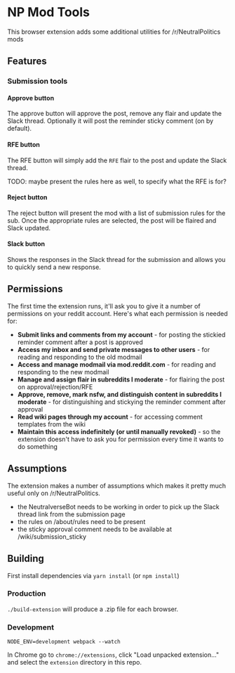 # NP Mod Tools

This browser extension adds some additional utilities for /r/NeutralPolitics mods

## Features

### Submission tools

#### Approve button
The approve button will approve the post, remove any flair and update the Slack thread. Optionally it will post the reminder sticky comment (on by default).

#### RFE button
The RFE button will simply add the `RFE` flair to the post and update the Slack thread.

TODO: maybe present the rules here as well, to specify what the RFE is for?

#### Reject button
The reject button will present the mod with a list of submission rules for the sub. Once the appropriate rules are selected, the post will be flaired and Slack updated.

#### Slack button
Shows the responses in the Slack thread for the submission and allows you to quickly send a new response.

## Permissions
The first time the extension runs, it'll ask you to give it a number of permissions on your reddit account. Here's what each permission is needed for:

  - **Submit links and comments from my account** - for posting the stickied reminder comment after a post is approved
  - **Access my inbox and send private messages to other users** - for reading and responding to the old modmail
  - **Access and manage modmail via mod.reddit.com** - for reading and responding to the new modmail
  - **Manage and assign flair in subreddits I moderate** - for flairing the post on approval/rejection/RFE
  - **Approve, remove, mark nsfw, and distinguish content in subreddits I moderate** - for distinguishing and stickying the reminder comment after approval
  - **Read wiki pages through my account** - for accessing comment templates from the wiki
  - **Maintain this access indefinitely (or until manually revoked)** - so the extension doesn't have to ask you for permission every time it wants to do something

## Assumptions

The extension makes a number of assumptions which makes it pretty much useful only on /r/NeutralPolitics.

  - the NeutralverseBot needs to be working in order to pick up the Slack thread link from the submission page
  - the rules on /about/rules need to be present
  - the sticky approval comment needs to be available at /wiki/submission_sticky

## Building

First install dependencies via `yarn install` (or `npm install`)

### Production
`./build-extension` will produce a .zip file for each browser.

### Development
`NODE_ENV=development webpack --watch`

In Chrome go to `chrome://extensions`, click "Load unpacked extension..." and select the `extension` directory in this repo.
